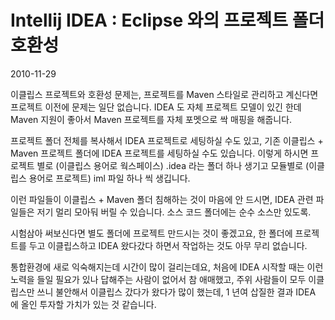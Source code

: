 # Intellij IDEA : Eclipse 와의 프로젝트 폴더 호환성

2010-11-29

이클립스 프로젝트와 호환성 문제는,
프로젝트를 Maven 스타일로 관리하고 계신다면 프로젝트 이전에 문제는 일단 없습니다.
IDEA 도 자체 프로젝트 모델이 있긴 한데 Maven 지원이 좋아서 Maven 프로젝트를 자체 포멧으로 싹 매핑을 해줍니다.

프로젝트 폴더 전체를 복사해서 IDEA 프로젝트로 세팅하실 수도 있고,
기존 이클립스 + Maven 프로젝트 폴더에 IDEA 프로젝트를 세팅하실 수도 있습니다.
이렇게 하시면 프로젝트 별로 (이클립스 용어로 웍스페이스) .idea 라는 폴더 하나 생기고
모듈별로 (이클립스 용어로 프로젝트) iml 파일 하나 씩 생깁니다.

이런 파일들이 이클립스 + Maven 폴더 침해하는 것이 마음에 안 드시면,
IDEA 관련 파일들은 저기 멀리 모아둬 버릴 수 있습니다.
소스 코드 폴더에는 순수 소스만 있도록.

시험삼아 써보신다면 별도 폴더에 프로젝트 만드시는 것이 좋겠고요,
한 폴더에 프로젝트를 두고 이클립스하고 IDEA 왔다갔다 하면서 작업하는 것도 아무 무리 없습니다.

통합환경에 새로 익숙해지는데 시간이 많이 걸리는데요,
처음에 IDEA 시작할 때는 이런 노력을 들일 필요가 있나 답해주는 사람이 없어서 참 애매했고,
주위 사람들이 모두 이클립스만 쓰니 불안해서 이클립스 갔다가 왔다가 많이 했는데,
1 년여 삽질한 결과 IDEA 에 올인 투자할 가치가 있는 것 같습니다.